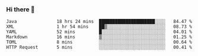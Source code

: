 ### Hi there 👋

<!--
**urzz/urzz** is a ✨ _special_ ✨ repository because its `README.md` (this file) appears on your GitHub profile.

Here are some ideas to get you started:

- 🔭 I’m currently working on ...
- 🌱 I’m currently learning ...
- 👯 I’m looking to collaborate on ...
- 🤔 I’m looking for help with ...
- 💬 Ask me about ...
- 📫 How to reach me: ...
- 😄 Pronouns: ...
- ⚡ Fun fact: ...
-->

<!--START_SECTION:waka-->

```text
Java               18 hrs 24 mins  █████████████████████░░░░   84.47 %
XML                1 hr 54 mins    ██▒░░░░░░░░░░░░░░░░░░░░░░   08.73 %
YAML               52 mins         █░░░░░░░░░░░░░░░░░░░░░░░░   04.01 %
Markdown           16 mins         ▒░░░░░░░░░░░░░░░░░░░░░░░░   01.25 %
TOML               8 mins          ░░░░░░░░░░░░░░░░░░░░░░░░░   00.64 %
HTTP Request       5 mins          ░░░░░░░░░░░░░░░░░░░░░░░░░   00.41 %
```

<!--END_SECTION:waka-->
